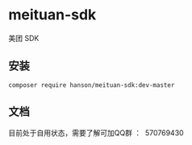 # meituan-sdk
美团 SDK

## 安装

`composer require hanson/meituan-sdk:dev-master`

## 文档

目前处于自用状态，需要了解可加QQ群 ：  570769430

